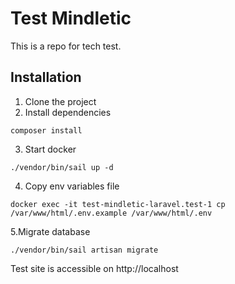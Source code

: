 # Test Mindletic

This is a repo for tech test.

## Installation
1. Clone the project
2. Install dependencies
```shell
composer install
```
3. Start docker 
```shell
./vendor/bin/sail up -d
```
4. Copy env variables file
```shell
docker exec -it test-mindletic-laravel.test-1 cp /var/www/html/.env.example /var/www/html/.env
```
5.Migrate database
```shell
./vendor/bin/sail artisan migrate
```

Test site is accessible on http://localhost
